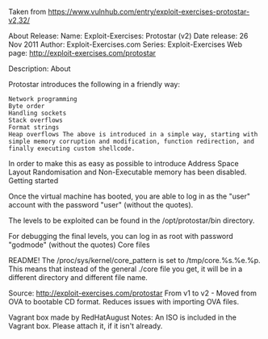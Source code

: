 Taken from https://www.vulnhub.com/entry/exploit-exercises-protostar-v2,32/ 

About Release:
    Name: Exploit-Exercises: Protostar (v2)
    Date release: 26 Nov 2011
    Author: Exploit-Exercises.com
    Series: Exploit-Exercises
    Web page: http://exploit-exercises.com/protostar

Description:
About

Protostar introduces the following in a friendly way:

    Network programming
    Byte order
    Handling sockets
    Stack overflows
    Format strings
    Heap overflows The above is introduced in a simple way, starting with simple memory corruption and modification, function redirection, and finally executing custom shellcode.

In order to make this as easy as possible to introduce Address Space Layout Randomisation and Non-Executable memory has been disabled.
Getting started

Once the virtual machine has booted, you are able to log in as the "user" account with the password "user" (without the quotes).

The levels to be exploited can be found in the /opt/protostar/bin directory.

For debugging the final levels, you can log in as root with password "godmode" (without the quotes)
Core files

README! The /proc/sys/kernel/core_pattern is set to /tmp/core.%s.%e.%p. This means that instead of the general ./core file you get, it will be in a different directory and different file name.

Source: http://exploit-exercises.com/protostar
From v1 to v2 - Moved from OVA to bootable CD format. Reduces issues with importing OVA files.

Vagrant box made by RedHatAugust
Notes:
    An ISO is included in the Vagrant box. Please attach it, if it isn't already.
